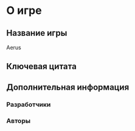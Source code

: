 О игре
======

Название игры
-------------
Aerus

Ключевая цитата
---------------

Дополнительная информация
-------------------------
### Разработчики

### Авторы
